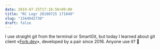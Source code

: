 ```yaml
---
date: 2019-07-25T17:18:50+09:00
title: "RC Logr 20190725 171849"
slug: "1564042730"
draft: false
---
```


I use straight git from the terminal or SmartGit, but today I learned about git client «[Fork.dev](https://fork.dev/)», developed by a pair since 2016. Anyone use it? 🤖 
